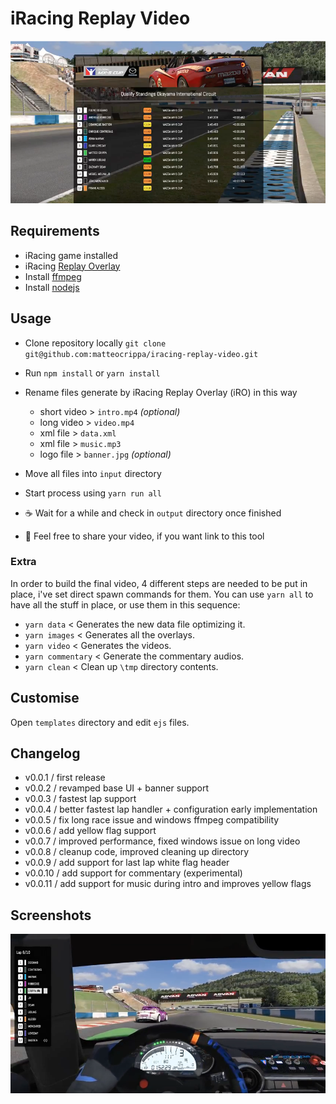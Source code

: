 # iRacing Replay Video

![](https://github.com/matteocrippa/iracing-replay-video/blob/master/.github/screen2.png?raw=true)

## Requirements
- iRacing game installed
- iRacing [Replay Overlay]( https://github.com/vipoo/iRacingReplayOverlay.net )
- Install [ffmpeg ](https://github.com/adaptlearning/adapt_authoring/wiki/installing-ffmpeg)
- Install [nodejs](https://nodejs.org/en/)

## Usage

- Clone repository locally `git clone git@github.com:matteocrippa/iracing-replay-video.git`

- Run `npm install` or `yarn install`

- Rename files generate by iRacing Replay Overlay (iRO) in this way
  - short video > `intro.mp4` _(optional)_
  - long video > `video.mp4`
  - xml file > `data.xml`
  - xml file > `music.mp3`
  - logo file > `banner.jpg` _(optional)_
  
- Move all files into `input` directory

- Start process using `yarn run all`

- ☕️ Wait for a while and check in `output` directory once finished

- 🎥 Feel free to share your video, if you want link to this tool


### Extra
In order to build the final video, 4 different steps are needed to be put in place, i've set direct spawn commands for them.
You can use `yarn all` to have all the stuff in place, or use them in this sequence:

- `yarn data` < Generates the new data file optimizing it.
- `yarn images` < Generates all the overlays.
- `yarn video` < Generates the videos.
- `yarn commentary` < Generate the commentary audios.
- `yarn clean` < Clean up `\tmp` directory contents.

## Customise

Open `templates` directory and edit `ejs` files.

## Changelog

- v0.0.1 / first release
- v0.0.2 / revamped base UI + banner support
- v0.0.3 / fastest lap support
- v0.0.4 / better fastest lap handler + configuration early implementation
- v0.0.5 / fix long race issue and windows ffmpeg compatibility
- v0.0.6 / add yellow flag support
- v0.0.7 / improved performance, fixed windows issue on long video
- v0.0.8 / cleanup code, improved cleaning up directory
- v0.0.9 / add support for last lap white flag header
- v0.0.10 / add support for commentary (experimental)
- v0.0.11 / add support for music during intro and improves yellow flags

## Screenshots

![](https://github.com/matteocrippa/iracing-replay-video/blob/master/.github/screen1.png?raw=true)
